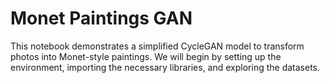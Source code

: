 # Monet Paintings GAN

This notebook demonstrates a simplified CycleGAN model to transform photos into Monet-style paintings. We will begin by setting up the environment, importing the necessary libraries, and exploring the datasets.
